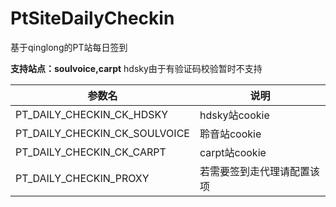 # PtSiteDailyCheckin
基于qinglong的PT站每日签到

**支持站点：soulvoice,carpt**
hdsky由于有验证码校验暂时不支持

| 参数名 |说明  |
| --- | --- |
| PT_DAILY_CHECKIN_CK_HDSKY | hdsky站cookie |
| PT_DAILY_CHECKIN_CK_SOULVOICE| 聆音站cookie |
| PT_DAILY_CHECKIN_CK_CARPT | carpt站cookie  |
| PT_DAILY_CHECKIN_PROXY |  若需要签到走代理请配置该项|